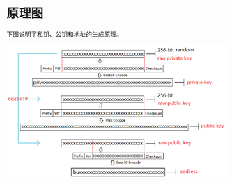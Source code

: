 # 原理图

下图说明了私钥、公钥和地址的生成原理。

![                                                        &#x539F;&#x7406;&#x56FE;](.gitbook/assets/schematic.png)

